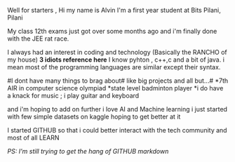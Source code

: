 Well for starters , Hi my name is Alvin 
I'm a first year student at Bits Pilani, Pilani 

My class 12th exams just got over some months ago
and i'm finally done with the JEE rat race.

I always had an interest in coding and technology (Basically the RANCHO of my house) **3 idiots reference here**
I know pyhton , c++,c and a bit of java. i mean most of the programming languages are similar except their syntax.

#I dont have many things to brag about# like big projects and all but...#
*7th AIR in computer science olympiad 
*state level badminton player
*i do have a knack for music ; i play guitar and keyboard 

and i'm hoping to add on further 
i love AI and Machine learning 
i just started with few simple datasets on kaggle 
hoping to get better at it 

I started GITHUB so that i could better interact with the tech community 
and most of all LEARN 

*PS: I'm still trying to get the hang of GITHUB markdown*

